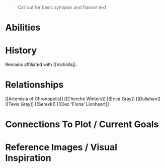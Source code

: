 > Call out for basic synopsis and flavour text

# Abilities

# History

Remains affiliated with [[Valhalla]].
# Relationships
[[Artemisia of Chronopolis]]
[[Cherche Winters]]
[[Erica Gray]]
[[Dullahan]]
[[Tevis Gray]]
[[Serekk]]
[[Cleo 'Fiona' Lionheart]]

# Connections To Plot / Current Goals

# Reference Images / Visual Inspiration